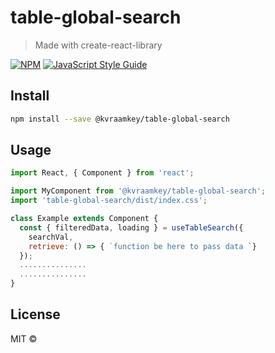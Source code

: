 # table-global-search

> Made with create-react-library

[![NPM](https://img.shields.io/npm/v/table-global-search.svg)](https://www.npmjs.com/package/@kvraamkey/table-global-search) [![JavaScript Style Guide](https://img.shields.io/badge/code_style-standard-brightgreen.svg)](https://standardjs.com)

## Install

```bash
npm install --save @kvraamkey/table-global-search
```

## Usage

```jsx
import React, { Component } from 'react';

import MyComponent from '@kvraamkey/table-global-search';
import 'table-global-search/dist/index.css';

class Example extends Component {
  const { filteredData, loading } = useTableSearch({
    searchVal,
    retrieve: () => { `function be here to pass data `}
  });
  ...............
  ...............
}
```

## License

MIT © [](https://github.com/)

